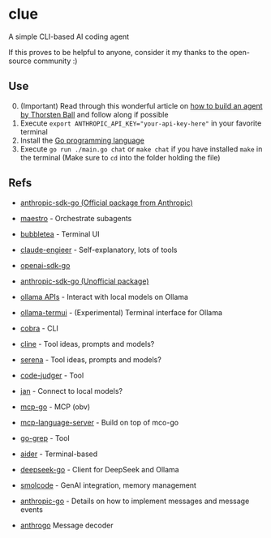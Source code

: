 # clue

A simple CLI-based AI coding agent

If this proves to be helpful to anyone, consider it my thanks to the open-source community :)

## Use

0. (Important) Read through this wonderful article on [how to build an agent by Thorsten Ball](https://ampcode.com/how-to-build-an-agent) and follow along if possible
1. Execute `export ANTHROPIC_API_KEY="your-api-key-here"` in your favorite terminal
2. Install the [Go programming language](https://go.dev/doc/install)
3. Execute `go run ./main.go chat` or `make chat` if you have installed `make` in the terminal (Make sure to `cd` into the folder holding the file)

## Refs

- [anthropic-sdk-go (Official package from Anthropic)](https://github.com/anthropics/anthropic-sdk-go)
- [maestro](https://github.com/Doriandarko/maestro) - Orchestrate subagents
- [bubbletea](https://github.com/charmbracelet/bubbletea) - Terminal UI
- [claude-engieer](https://github.com/Doriandarko/claude-engineer) - Self-explanatory, lots of tools
- [openai-sdk-go](https://github.com/openai/openai-go)
- [anthropic-sdk-go (Unofficial package)](https://github.com/unfunco/anthropic-sdk-go)
- [ollama APIs](https://pkg.go.dev/github.com/ollama/ollama@v0.6.8/api) - Interact with local models on Ollama
- [ollama-termui](https://github.com/mxyng/ollama-termui) - (Experimental) Terminal interface for Ollama

- [cobra](https://github.com/spf13/cobra) - CLI
- [cline](https://github.com/cline/cline) - Tool ideas, prompts and models?
- [serena](https://github.com/oraios/serena) - Tool ideas, prompts and models?
- [code-judger](https://github.com/mrnugget/code-judger) - Tool
- [jan](https://github.com/menloresearch/jan/blob/dev/core/src/types/model/modelEntity.ts#L16) - Connect to local models?
- [mcp-go](https://github.com/mark3labs/mcp-go/tree/main) - MCP (obv)
- [mcp-language-server](https://github.com/isaacphi/mcp-language-server) - Build on top of mco-go
- [go-grep](https://github.com/rastasheep/go-grep) - Tool
- [aider](https://github.com/Aider-AI/aider) - Terminal-based
- [deepseek-go](https://github.com/cohesion-org/deepseek-go) - Client for DeepSeek and Ollama
- [smolcode](https://github.com/dhamidi/smolcode) - GenAI integration, memory management
- [anthropic-go](https://github.com/madebywelch/anthropic-go) - Details on how to implement messages and message events
- [anthrogo](https://github.com/dleviminzi/anthrogo) Message decoder

